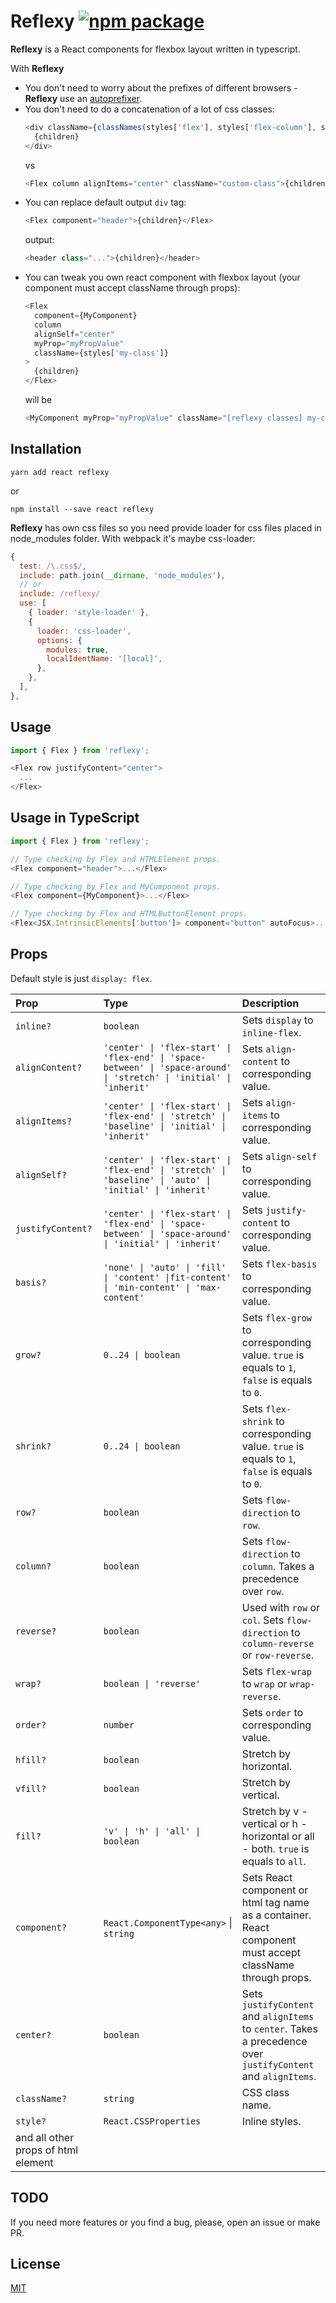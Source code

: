 # Reflexy [![npm package](https://img.shields.io/npm/v/reflexy.svg?style=flat-square)](https://www.npmjs.org/package/reflexy)

**Reflexy** is a React components for flexbox layout written in typescript.

With **Reflexy**
* You don't need to worry about the prefixes of different browsers - **Reflexy** use an [autoprefixer](https://github.com/postcss/autoprefixer).
* You don't need to do a concatenation of a lot of css classes:
  ```js
  <div className={classNames(styles['flex'], styles['flex-column'], styles['flex-align-center'], ...)}>
    {children}
  </div>
  ```
  vs
  ```js
  <Flex column alignItems="center" className="custom-class">{children}</Flex>
  ```
* You can replace default output `div` tag:
  ```js
  <Flex component="header">{children}</Flex>
  ```
  output:
  ```js
  <header class="...">{children}</header>
  ```
* You can tweak you own react component with flexbox layout (your component must accept className through props):
  ```js
  <Flex
    component={MyComponent}
    column
    alignSelf="center"
    myProp="myPropValue"
    className={styles['my-class']}
  >
    {children}
  </Flex>
  ```
  will be
  ```js
  <MyComponent myProp="myPropValue" className="[reflexy classes] my-class">{children}</MyComponent>
  ```

## Installation

```
yarn add react reflexy
```
or
```
npm install --save react reflexy
```

**Reflexy** has own css files so you need provide loader for css files placed in node_modules folder. With webpack it's maybe css-loader:
```js
{
  test: /\.css$/,
  include: path.join(__dirname, 'node_modules'),
  // or
  include: /reflexy/
  use: [
    { loader: 'style-loader' },
    {
      loader: 'css-loader',
      options: {
        modules: true,
        localIdentName: '[local]',
      },
    },
  ],
},
```

## Usage

```js
import { Flex } from 'reflexy';

<Flex row justifyContent="center">
  ...
</Flex>
```

## Usage in TypeScript

```ts
import { Flex } from 'reflexy';

// Type checking by Flex and HTMLElement props.
<Flex component="header">...</Flex>

// Type checking by Flex and MyComponent props.
<Flex component={MyComponent}>...</Flex>

// Type checking by Flex and HTMLButtonElement props.
<Flex<JSX.IntrinsicElements['button']> component="button" autoFocus>...</Flex>
```

## Props

Default style is just `display: flex`.

| Prop | Type | Description |
|:---|:---|:---|
| `inline?` | `boolean` | Sets `display` to `inline-flex`.|
| `alignContent?` | `'center' \| 'flex-start' \| 'flex-end' \| 'space-between' \| 'space-around' \| 'stretch' \| 'initial' \| 'inherit'` | Sets `align-content` to corresponding value. |
| `alignItems?` | `'center' \| 'flex-start' \| 'flex-end' \| 'stretch' \| 'baseline' \| 'initial' \| 'inherit'` | Sets `align-items` to corresponding value. |
| `alignSelf?` | `'center' \| 'flex-start' \| 'flex-end' \| 'stretch' \| 'baseline' \| 'auto' \| 'initial' \| 'inherit'` | Sets `align-self` to corresponding value. |
| `justifyContent?` | `'center' \| 'flex-start' \| 'flex-end' \| 'space-between' \| 'space-around' \| 'initial' \| 'inherit'` | Sets `justify-content` to corresponding value. |
| `basis?` | `'none' \| 'auto' \| 'fill' \| 'content' \|fit-content' \| 'min-content' \| 'max-content'` | Sets `flex-basis` to corresponding value. |
| `grow?` | `0..24 \| boolean` | Sets `flex-grow` to corresponding value. `true` is equals to `1`, `false` is equals to `0`. |
| `shrink?` | `0..24 \| boolean` | Sets `flex-shrink` to corresponding value. `true` is equals to `1`, `false` is equals to `0`. |
| `row?` | `boolean` | Sets `flow-direction` to `row`. |
| `column?` | `boolean` | Sets `flow-direction` to `column`. Takes a precedence over `row`. |
| `reverse?` | `boolean` | Used with `row` or `col`. Sets `flow-direction` to `column-reverse` or `row-reverse`. |
| `wrap?` | `boolean \| 'reverse'` | Sets `flex-wrap` to `wrap` or `wrap-reverse`. |
| `order?` | `number` | Sets `order` to corresponding value. |
| `hfill?` | `boolean` | Stretch by horizontal. |
| `vfill?` | `boolean` | Stretch by vertical. |
| `fill?` | `'v' \| 'h' \| 'all' \| boolean` | Stretch by v - vertical or h - horizontal or all - both. `true` is equals to `all`. |
| `component?` | `React.ComponentType<any>` \| `string` | Sets React component or html tag name as a container. React component must accept className through props. |
| `center?` | `boolean` | Sets `justifyContent` and `alignItems` to  `center`. Takes a precedence over `justifyContent` and `alignItems`. |
| `className?` | `string` | CSS class name. |
| `style?` | `React.CSSProperties` | Inline styles. |
| and all other props of html element |

## TODO

If you need more features or you find a bug, please, open an issue or make PR.

## License

[MIT](https://opensource.org/licenses/mit-license.php)
